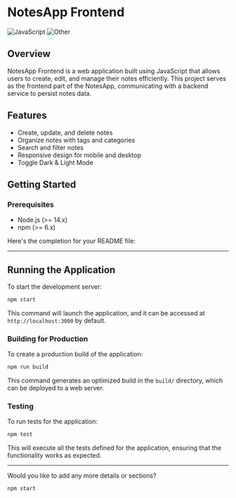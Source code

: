 # NotesApp Frontend

![JavaScript](https://img.shields.io/badge/JavaScript-99.3%25-yellow)
![Other](https://img.shields.io/badge/Other-0.7%25-lightgrey)

## Overview

NotesApp Frontend is a web application built using JavaScript that allows users to create, edit, and manage their notes efficiently. This project serves as the frontend part of the NotesApp, communicating with a backend service to persist notes data.

## Features

- Create, update, and delete notes
- Organize notes with tags and categories
- Search and filter notes
- Responsive design for mobile and desktop
- Toggle Dark & Light Mode

## Getting Started

### Prerequisites

- Node.js (>= 14.x)
- npm (>= 6.x)

Here's the completion for your README file:

---

## Running the Application

To start the development server:

```sh
npm start
```

This command will launch the application, and it can be accessed at `http://localhost:3000` by default.

### Building for Production

To create a production build of the application:

```sh
npm run build
```

This command generates an optimized build in the `build/` directory, which can be deployed to a web server.

### Testing

To run tests for the application:

```sh
npm test
```

This will execute all the tests defined for the application, ensuring that the functionality works as expected.


---

Would you like to add any more details or sections?

```sh
npm start

